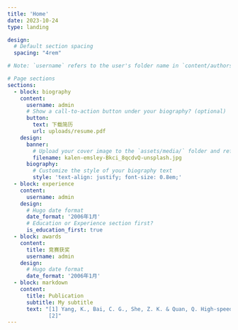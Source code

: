 ```yaml
---
title: 'Home'
date: 2023-10-24
type: landing

design:
  # Default section spacing
  spacing: "4rem"

# Note: `username` refers to the user's folder name in `content/authors/`

# Page sections
sections:
  - block: biography
    content:
      username: admin
      # Show a call-to-action button under your biography? (optional)
      button:
        text: 下载简历
        url: uploads/resume.pdf
    design:
      banner:
        # Upload your cover image to the `assets/media/` folder and reference it here
        filename: kalen-emsley-Bkci_8qcdvQ-unsplash.jpg
      biography:
        # Customize the style of your biography text
        style: 'text-align: justify; font-size: 0.8em;'
  - block: experience
    content:
      username: admin
    design:
      # Hugo date format
      date_format: '2006年1月'
      # Education or Experience section first?
      is_education_first: true
  - block: awards
    content:
      title: 竞赛获奖
      username: admin
    design:
      # Hugo date format
      date_format: '2006年1月'
  - block: markdown
    content:
      title: Publication
      subtitle: My subtitle
      text: "[1] Yang, K., Bai, C. G., She, Z. K. & Quan, Q. High-speed interception multicopter control by image-based visual servoing.
             [2]"
---
```

